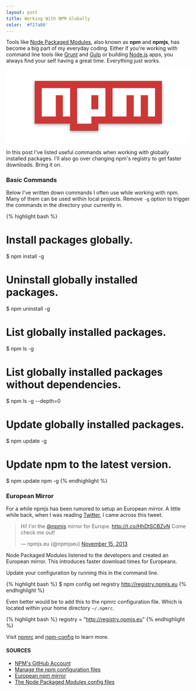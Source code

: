 ```yaml
---
layout: post
title: Working With NPM Globally
color: '#f27a86'
---
```


Tools like [Node Packaged Modules](https://npmjs.org/), also known as **npm** and **npmjs**, has become a big part of my everyday coding. Either if you're working with command line tools like [Grunt](http://gruntjs.com/) and [Gulp](http://gulpjs.com/) or building [Node.js](http://nodejs.org/) apps, you always find your self having a great time. Everything just works.

[<img src="/images/node-packaged-modules.png" alt="{{title}}">](/images/node-packaged-modules.png)

In this post I've listed useful commands when working with globally installed packages. I'll also go over changing npm's registry to get faster downloads. Bring it on.

### Basic Commands

Below I've written down commands I often use while working with npm. Many of them can be used within local projects. Remove ```-g``` option  to trigger the commands in the directory your currently in.

{% highlight bash %}
# Install packages globally.
$ npm install -g <package-name>

# Uninstall globally installed packages.
$ npm uninstall -g <package-name>

# List globally installed packages.
$ npm ls -g

# List globally installed packages without dependencies.
$ npm ls -g --depth=0

# Update globally installed packages.
$ npm update -g

# Update npm to the latest version.
$ npm update npm -g
{% endhighlight %}

### European Mirror
For a while npmjs has been rumored to setup an European mirror. A little while back, when I was reading [Twitter]({{site.twitter}}), I came across this tweet.

<blockquote class="twitter-tweet" lang="en"><p>Hi! I&#39;m the <a href="https://twitter.com/npmjs">@npmjs</a> mirror for Europe. <a href="http://t.co/HhDtSCBZvN">http://t.co/HhDtSCBZvN</a> Come check me out!</p>&mdash; npmjs.eu (@npmjseu) <a href="https://twitter.com/npmjseu/statuses/401372664368877568">November 15, 2013</a></blockquote>
<script async src="//platform.twitter.com/widgets.js" charset="utf-8"></script>

Node Packaged Modules listened to the developers and created an European mirror. This introduces faster download times for Europeans.

Update your configuration by running this in the command line.

{% highlight bash %}
$ npm config set registry http://registry.npmjs.eu
{% endhighlight %}

Even better would be to add this to the npmrc configuration file. Which is located within your home directory ```~/.npmrc```.

{% highlight bash %}
registry = "http://registry.npmjs.eu"
{% endhighlight %}

Visit [npmrc](https://npmjs.org/doc/files/npmrc.html) and [npm-config](https://npmjs.org/doc/config.html) to learn more.

#### SOURCES
- [NPM's GitHub Account](https://github.com/npm)
- [Manage the npm configuration files](https://npmjs.org/doc/files/npmrc.html)
- [European npm mirror](http://npmjs.eu/)
- [The Node Packaged Modules config files](https://npmjs.org/doc/files/npmrc.html)

